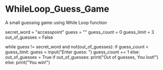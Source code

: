 # WhileLoop_Guess_Game
A small guessing game using While Loop function

secret_word = "accesspoint"
guess = ""
guess_count = 0
guess_limit = 3
out_of_guesses = False

while guess != secret_word and not(out_of_guesses):
    if guess_count < guess_limit:
        guess = input("Enter guess: ")
        guess_count += 1
    else:
        out_of_guesses  = True
if out_of_guesses:
    print("Out of guesses, You lost!")
else:
    print("You win!")
